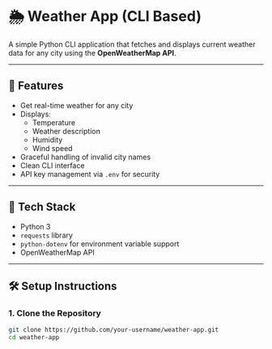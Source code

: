 # 🌦️ Weather App (CLI Based)

A simple Python CLI application that fetches and displays current weather data for any city using the **OpenWeatherMap API**.

---

## 🧰 Features

- Get real-time weather for any city
- Displays:
  - Temperature
  - Weather description
  - Humidity
  - Wind speed
- Graceful handling of invalid city names
- Clean CLI interface
- API key management via `.env` for security

---

## 🔧 Tech Stack

- Python 3
- `requests` library
- `python-dotenv` for environment variable support
- OpenWeatherMap API

---

## 🛠️ Setup Instructions

### 1. Clone the Repository

```bash
git clone https://github.com/your-username/weather-app.git
cd weather-app
